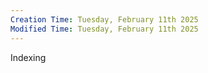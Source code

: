 ```yaml
---
Creation Time: Tuesday, February 11th 2025
Modified Time: Tuesday, February 11th 2025
---
```

Indexing

